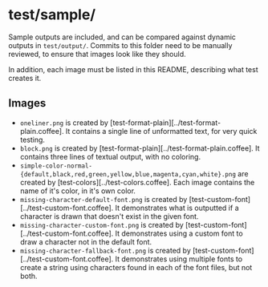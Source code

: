 # test/sample/

Sample outputs are included, and can be compared against dynamic outputs in `test/output/`.
Commits to this folder need to be manually reviewed, to ensure that images look like they should.

In addition, each image must be listed in this README, describing what test creates it.

## Images

- `oneliner.png`
  is created by [test-format-plain][../test-format-plain.coffee].
  It contains a single line of unformatted text, for very quick testing.
- `block.png`
  is created by [test-format-plain][../test-format-plain.coffee].
  It contains three lines of textual output, with no coloring.
- `simple-color-normal-{default,black,red,green,yellow,blue,magenta,cyan,white}.png`
  are created by [test-colors][../test-colors.coffee].
  Each image contains the name of it's color, in it's own color.
- `missing-character-default-font.png`
  is created by [test-custom-font][../test-custom-font.coffee].
  It demonstrates what is outputted if a character is drawn that doesn't exist in the given font.
- `missing-character-custom-font.png`
  is created by [test-custom-font][../test-custom-font.coffee].
  It demonstrates using a custom font to draw a character not in the default font.
- `missing-character-fallback-font.png`
  is created by [test-custom-font][../test-custom-font.coffee].
  It demonstrates using multiple fonts to create a string using characters found in each of the font files, but not both.